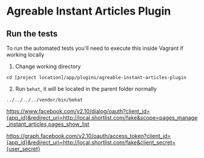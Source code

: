 Agreable Instant Articles Plugin
===============

## Run the tests
To run the automated tests you'll need to execute this inside Vagrant if working locally

1. Change working directory
```
cd [project location]/app/plugins/agreable-instant-articles-plugin
```
2. Run `behat`, it will be located in the parent folder normally

```
../../../../vendor/bin/behat
```




https://www.facebook.com/v2.10/dialog/oauth?client_id={app_id}&redirect_uri=http://local.shortlist.com/fake&scope=pages_manage_instant_articles,pages_show_list


https://graph.facebook.com/v2.10/oauth/access_token?client_id={app_id}&redirect_uri=http://local.shortlist.com/fake&client_secret={user_secret}